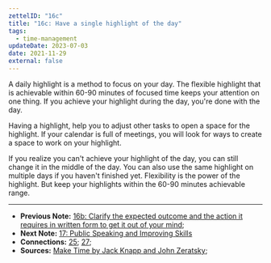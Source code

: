 ```yaml
---
zettelID: "16c"
title: "16c: Have a single highlight of the day"
tags:
  - time-management
updateDate: 2023-07-03
date: 2021-11-29
external: false
---
```


A daily highlight is a method to focus on your day. The flexible highlight that is achievable within 60-90 minutes of focused time keeps your attention on one thing. If you achieve your highlight during the day, you're done with the day.

Having a highlight, help you to adjust other tasks to open a space for the highlight. If your calendar is full of meetings, you will look for ways to create a space to work on your highlight.

If you realize you can't achieve your highlight of the day, you can still change it in the middle of the day. You can also use the same highlight on multiple days if you haven't finished yet. Flexibility is the power of the highlight. But keep your highlights within the 60-90 minutes achievable range.

---

- **Previous Note:** [16b: Clarify the expected outcome and the action it requires in written form to get it out of your mind](/notes/16b/);
- **Next Note:** [17: Public Speaking and Improving Skills](/notes/17/)
- **Connections:** [25](/notes/25/); [27](/notes/27/);
- **Sources:** [Make Time by Jack Knapp and John Zeratsky](/books/make-time-book-summary-review-and-notes/);
